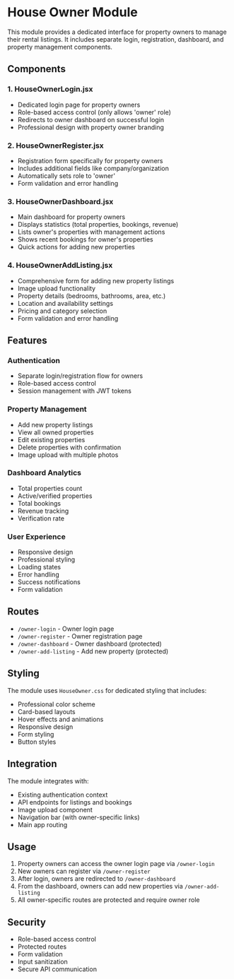 # House Owner Module

This module provides a dedicated interface for property owners to manage their rental listings. It includes separate login, registration, dashboard, and property management components.

## Components

### 1. HouseOwnerLogin.jsx
- Dedicated login page for property owners
- Role-based access control (only allows 'owner' role)
- Redirects to owner dashboard on successful login
- Professional design with property owner branding

### 2. HouseOwnerRegister.jsx
- Registration form specifically for property owners
- Includes additional fields like company/organization
- Automatically sets role to 'owner'
- Form validation and error handling

### 3. HouseOwnerDashboard.jsx
- Main dashboard for property owners
- Displays statistics (total properties, bookings, revenue)
- Lists owner's properties with management actions
- Shows recent bookings for owner's properties
- Quick actions for adding new properties

### 4. HouseOwnerAddListing.jsx
- Comprehensive form for adding new property listings
- Image upload functionality
- Property details (bedrooms, bathrooms, area, etc.)
- Location and availability settings
- Pricing and category selection
- Form validation and error handling

## Features

### Authentication
- Separate login/registration flow for owners
- Role-based access control
- Session management with JWT tokens

### Property Management
- Add new property listings
- View all owned properties
- Edit existing properties
- Delete properties with confirmation
- Image upload with multiple photos

### Dashboard Analytics
- Total properties count
- Active/verified properties
- Total bookings
- Revenue tracking
- Verification rate

### User Experience
- Responsive design
- Professional styling
- Loading states
- Error handling
- Success notifications
- Form validation

## Routes

- `/owner-login` - Owner login page
- `/owner-register` - Owner registration page
- `/owner-dashboard` - Owner dashboard (protected)
- `/owner-add-listing` - Add new property (protected)

## Styling

The module uses `HouseOwner.css` for dedicated styling that includes:
- Professional color scheme
- Card-based layouts
- Hover effects and animations
- Responsive design
- Form styling
- Button styles

## Integration

The module integrates with:
- Existing authentication context
- API endpoints for listings and bookings
- Image upload component
- Navigation bar (with owner-specific links)
- Main app routing

## Usage

1. Property owners can access the owner login page via `/owner-login`
2. New owners can register via `/owner-register`
3. After login, owners are redirected to `/owner-dashboard`
4. From the dashboard, owners can add new properties via `/owner-add-listing`
5. All owner-specific routes are protected and require owner role

## Security

- Role-based access control
- Protected routes
- Form validation
- Input sanitization
- Secure API communication
